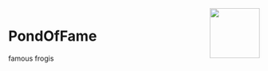 <img align="right" height="100" src="http://todepond.com/IMG/CleanTode.png">

# PondOfFame

famous frogis
